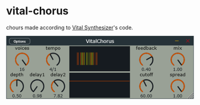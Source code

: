 # vital-chorus
chours made according to [Vital Synthesizer](https://github.com/mtytel/vital)'s code.  

![GUI](gui.png)  
